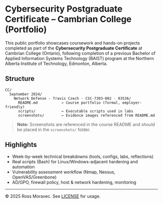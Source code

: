 # Cybersecurity Postgraduate Certificate – Cambrian College (Portfolio)

This public portfolio showcases coursework and hands-on projects completed as part of the **Cybersecurity Postgraduate Certificate** at Cambrian College (Ontario), following completion of a previous Bachelor of Applied Information Systems Technology (BAIST) program at the Northern Alberta Institute of Technology, Edmonton, Alberta. 


## Structure
```
CC/
  September 2024/
    Network Defense - Travis Czech - CSC-7303-002 - 93536/
      README.md           ← Course portfolio (formal, employer-friendly)
      scripts/            ← Executable scripts used in labs
      screenshots/        ← Evidence images referenced from README.md
```

> **Note:** Screenshots are referenced in the course README and should be placed in the `screenshots/` folder.

## Highlights
- Week-by-week technical breakdowns (tools, configs, labs, reflections)
- Real scripts (Bash) for Linux/Windows-adjacent hardening and automation
- Vulnerability assessment workflow (Nmap, Nessus, OpenVAS/Greenbone)
- AD/GPO, firewall policy, host & network hardening, monitoring

---

© 2025 Ross Moravec. See [LICENSE](LICENSE) for usage.

